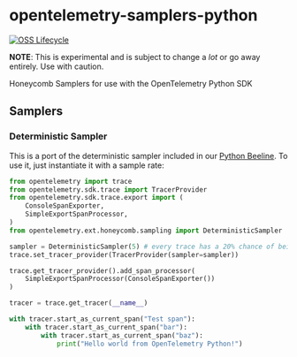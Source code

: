 # opentelemetry-samplers-python

[![OSS Lifecycle](https://img.shields.io/osslifecycle/honeycombio/opentelemetry-samplers-python?color=success)](https://github.com/honeycombio/home/blob/main/honeycomb-oss-lifecycle-and-practices.md)

**NOTE**: This is experimental and is subject to change a _lot_ or go away entirely. Use with caution.

Honeycomb Samplers for use with the OpenTelemetry Python SDK

## Samplers

### Deterministic Sampler

This is a port of the deterministic sampler included in our [Python Beeline](https://github.com/honeycombio/beeline-python). To use it, just instantiate it with a sample rate:

```python
from opentelemetry import trace
from opentelemetry.sdk.trace import TracerProvider
from opentelemetry.sdk.trace.export import (
    ConsoleSpanExporter,
    SimpleExportSpanProcessor,
)
from opentelemetry.ext.honeycomb.sampling import DeterministicSampler

sampler = DeterministicSampler(5) # every trace has a 20% chance of being sampled
trace.set_tracer_provider(TracerProvider(sampler=sampler))

trace.get_tracer_provider().add_span_processor(
    SimpleExportSpanProcessor(ConsoleSpanExporter())
)

tracer = trace.get_tracer(__name__)

with tracer.start_as_current_span("Test span"):
    with tracer.start_as_current_span("bar"):
        with tracer.start_as_current_span("baz"):
            print("Hello world from OpenTelemetry Python!")
```
